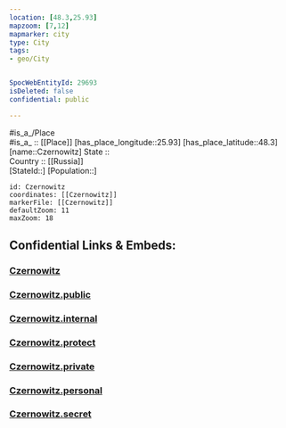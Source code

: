 ```yaml
---
location: [48.3,25.93] 
mapzoom: [7,12] 
mapmarker: city 
type: City
tags:
- geo/City


SpocWebEntityId: 29693
isDeleted: false
confidential: public

---
```

#is_a_/Place  
#is_a_ :: [[Place]] 
[has_place_longitude::25.93] 
[has_place_latitude::48.3] 
[name::Czernowitz] 
State ::  
Country :: [[Russia]]  
[StateId::] 
[Population::] 



```leaflet
id: Czernowitz
coordinates: [[Czernowitz]] 
markerFile: [[Czernowitz]] 
defaultZoom: 11 
maxZoom: 18
```


## Confidential Links & Embeds: 

### [Czernowitz](/_Standards/Earth/Continent/Europe/Europe~East/Ukraine/Regions~Ukraine/Chernivtsi/City/Czernowitz.md) 

### [Czernowitz.public](/_public/Earth/Continent/Europe/Europe~East/Ukraine/Regions~Ukraine/Chernivtsi/City/Czernowitz.public.md) 

### [Czernowitz.internal](/_internal/Earth/Continent/Europe/Europe~East/Ukraine/Regions~Ukraine/Chernivtsi/City/Czernowitz.internal.md) 

### [Czernowitz.protect](/_protect/Earth/Continent/Europe/Europe~East/Ukraine/Regions~Ukraine/Chernivtsi/City/Czernowitz.protect.md) 

### [Czernowitz.private](/_private/Earth/Continent/Europe/Europe~East/Ukraine/Regions~Ukraine/Chernivtsi/City/Czernowitz.private.md) 

### [Czernowitz.personal](/_personal/Earth/Continent/Europe/Europe~East/Ukraine/Regions~Ukraine/Chernivtsi/City/Czernowitz.personal.md) 

### [Czernowitz.secret](/_secret/Earth/Continent/Europe/Europe~East/Ukraine/Regions~Ukraine/Chernivtsi/City/Czernowitz.secret.md)


